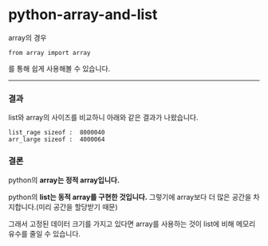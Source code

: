 # python-array-and-list
array의 경우
```
from array import array
```
를 통해 쉽게 사용해볼 수 있습니다.

---

### 결과

list와 array의 사이즈를 비교하니 아래와 같은 결과가 나왔습니다.

```
list_rage sizeof :  8000040
arr_large sizeof :  4000064
```

### 결론
python의 __array는 정적 array입니다.__


python의 __list는 동적 array를 구현한 것입니다.__ 그렇기에 array보다 더 많은 공간을 차지합니다.(미리 공간을 할당받기 때문)

그래서 고정된 데이터 크기를 가지고 있다면 array를 사용하는 것이 list에 비해 메모리 유수를 줄일 수 있습니다.